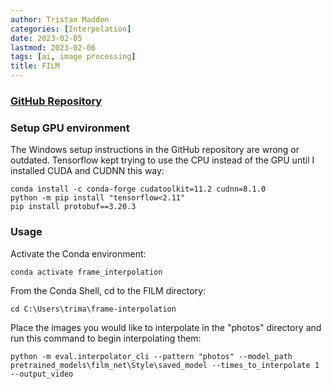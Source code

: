 ```yaml
---
author: Tristan Madden
categories: [Interpolation]
date: 2023-02-05
lastmod: 2023-02-06
tags: [ai, image processing]
title: FILM
---
```


<h3><a href="https://github.com/google-research/frame-interpolation" title="FILM">GitHub Repository</a></h3>

<h3>Setup GPU environment</h3>
The Windows setup instructions in the GitHub repository are wrong or outdated. Tensorflow kept trying to use the CPU instead of the GPU until I installed CUDA and CUDNN this way:

```Shell
conda install -c conda-forge cudatoolkit=11.2 cudnn=8.1.0
python -m pip install "tensorflow<2.11"
pip install protobuf==3.20.3
```

<h3>Usage</h3>

Activate the Conda environment:

```Shell
conda activate frame_interpolation
```

From the Conda Shell, cd to the FILM directory:

```Shell
cd C:\Users\trima\frame-interpolation
```

Place the images you would like to interpolate in the "photos" directory and run this command to begin interpolating them:

```Shell
python -m eval.interpolator_cli --pattern "photos" --model_path pretrained_models\film_net\Style\saved_model --times_to_interpolate 1 --output_video
```